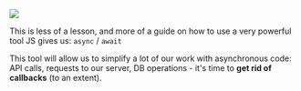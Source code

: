 
![](https://miro.medium.com/max/1160/0*7362QLWAsdyhwsBB.png)

  

﻿This is less of a lesson, and more of a guide on how to use a very powerful tool JS gives us: `async` / `await`

This tool will allow us to simplify a lot of our work with asynchronous code: API calls, requests to our server, DB operations - it's time to **get rid of callbacks** (to an extent).
